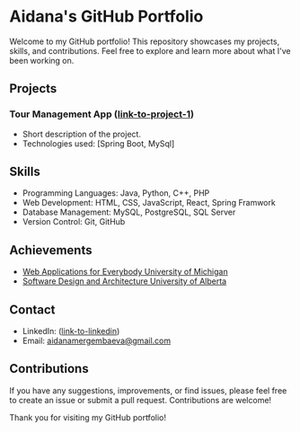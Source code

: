 # Aidana's GitHub Portfolio

Welcome to my GitHub portfolio! This repository showcases my projects, skills, and contributions. Feel free to explore and learn more about what I've been working on.

## Projects

### Tour Management App ([link-to-project-1](https://github.com/aidanaMergem/TourManagementApp.git))
- Short description of the project.
- Technologies used: [Spring Boot, MySql]


## Skills

- Programming Languages: Java, Python, C++, PHP
- Web Development: HTML, CSS, JavaScript, React, Spring Framwork
- Database Management: MySQL, PostgreSQL, SQL Server
- Version Control: Git, GitHub

## Achievements

- [Web Applications for Everybody
University of Michigan](https://www.coursera.org/account/accomplishments/specialization/certificate/USRQ4XAGD43U)
- [Software Design and Architecture
University of Alberta](https://www.coursera.org/account/accomplishments/specialization/certificate/JYPT3DU98GND)

## Contact

- LinkedIn: ([link-to-linkedin](https://www.linkedin.com/in/aidana-mergembaeva-496a7123a))
- Email: aidanamergembaeva@gmail.com

## Contributions

If you have any suggestions, improvements, or find issues, please feel free to create an issue or submit a pull request. Contributions are welcome!

Thank you for visiting my GitHub portfolio!
